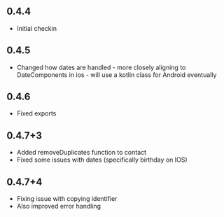 ## 0.4.4

* Initial checkin

## 0.4.5 

* Changed how dates are handled - more closely aligning to DateComponents in ios - will use a kotlin class
for Android eventually

## 0.4.6
 
* Fixed exports

## 0.4.7+3

* Added removeDuplicates function to contact
* Fixed some issues with dates (specifically birthday on IOS)

## 0.4.7+4

* Fixing issue with copying identifier
* Also improved error handling
